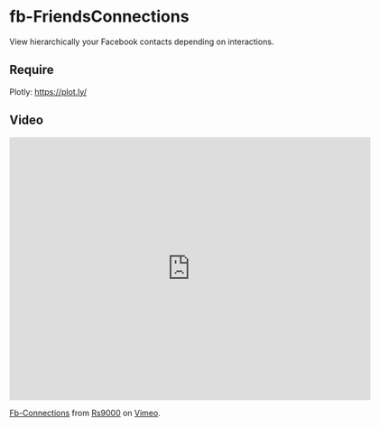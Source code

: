 # fb-FriendsConnections

View hierarchically your Facebook contacts depending on interactions.

## Require

Plotly: https://plot.ly/

## Video

<iframe src="https://player.vimeo.com/video/201847502" width="640" height="466" frameborder="0" webkitallowfullscreen mozallowfullscreen allowfullscreen></iframe>
<p><a href="https://vimeo.com/201847502">Fb-Connections</a> from <a href="https://vimeo.com/user14790750">Rs9000</a> on <a href="https://vimeo.com">Vimeo</a>.</p>
